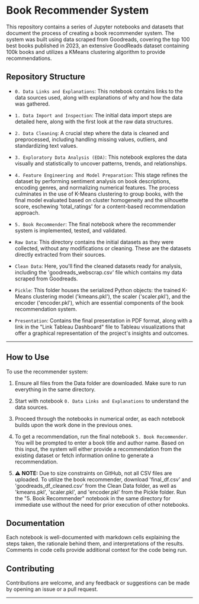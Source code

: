 # Book Recommender System

This repository contains a series of Jupyter notebooks and datasets that document the process of creating a book recommender system. The system was built using data scraped from Goodreads, covering the top 100 best books published in 2023, an extensive GoodReads dataset containing 100k books and utilizes a KMeans clustering algorithm to provide recommendations.

## Repository Structure

- `0. Data Links and Explanations`: This notebook contains links to the data sources used, along with explanations of why and how the data was gathered.

- `1. Data Import and Inspection`: The initial data import steps are detailed here, along with the first look at the raw data structures.

- `2. Data Cleaning`: A crucial step where the data is cleaned and preprocessed, including handling missing values, outliers, and standardizing text values.

- `3. Exploratory Data Analysis (EDA)`: This notebook explores the data visually and statistically to uncover patterns, trends, and relationships.

- `4. Feature Engineering and Model Preparation`: This stage refines the dataset by performing sentiment analysis on book descriptions, encoding genres, and normalizing numerical features. The process culminates in the use of K-Means clustering to group books, with the final model evaluated based on cluster homogeneity and the silhouette score, eschewing 'total_ratings' for a content-based recommendation approach.

- `5. Book Recommender`: The final notebook where the recommender system is implemented, tested, and validated.

- `Raw Data`: This directory contains the initial datasets as they were collected, without any modifications or cleaning. These are the datasets directly extracted from their sources.

- `Clean Data`: Here, you'll find the cleaned datasets ready for analysis, including the 'goodreads_webscrap.csv' file which contains my data scraped from Goodreads.

- `Pickle`: This folder houses the serialized Python objects: the trained K-Means clustering model ('kmeans.pkl'), the scaler ('scaler.pkl'), and the encoder ('encoder.pkl'), which are essential components of the book recommendation system.

- `Presentation`: Contains the final presentation in PDF format, along with a link in the "Link Tableau Dashboard" file to Tableau visualizations that offer a graphical representation of the project's insights and outcomes.

---

## How to Use

To use the recommender system:

1. Ensure all files from the Data folder are downloaded. Make sure to run everything in the same directory.

2. Start with notebook `0. Data Links and Explanations` to understand the data sources.

3. Proceed through the notebooks in numerical order, as each notebook builds upon the work done in the previous ones.

4. To get a recommendation, run the final notebook `5. Book Recommender`. You will be prompted to enter a book title and author name. Based on this input, the system will either provide a recommendation from the existing dataset or fetch information online to generate a recommendation.
   
5. ⚠️ **NOTE:** Due to size constraints on GitHub, not all CSV files are uploaded. To utilize the book recommender, download 'final_df.csv' and 'goodreads_df_cleaned.csv' from the Clean Data folder, as well as 'kmeans.pkl', 'scaler.pkl', and 'encoder.pkl' from the Pickle folder. Run the "5. Book Recommender" notebook in the same directory for immediate use without the need for prior execution of other notebooks.

## Documentation

Each notebook is well-documented with markdown cells explaining the steps taken, the rationale behind them, and interpretations of the results. Comments in code cells provide additional context for the code being run.

## Contributing

Contributions are welcome, and any feedback or suggestions can be made by opening an issue or a pull request.

---

